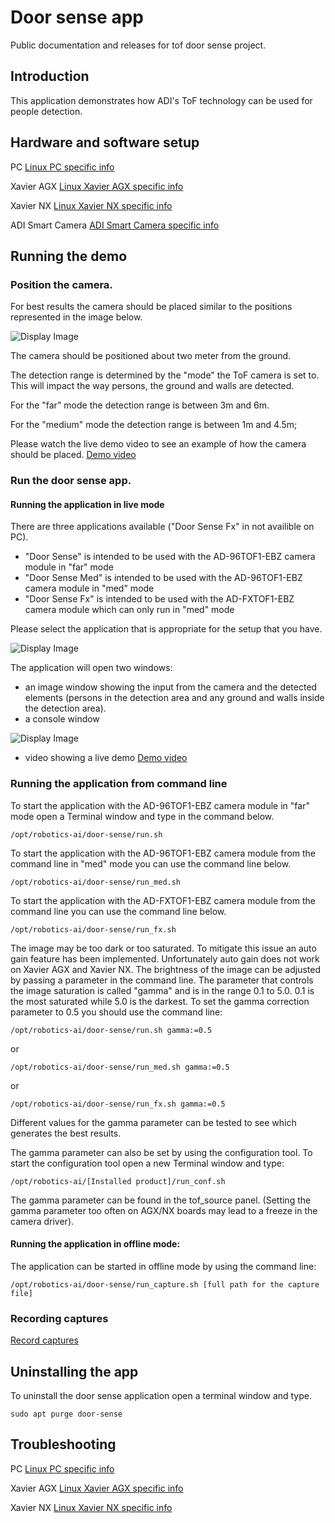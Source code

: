 # Door sense app
Public documentation and releases for tof door sense project.

## Introduction
This application demonstrates how ADI's ToF technology can be used for people detection.

## Hardware and software setup

PC
[Linux PC specific info](https://github.com/robotics-ai/tof_process_public/blob/main/door_sense/PC/README.md)

Xavier AGX
[Linux Xavier AGX specific info](https://github.com/robotics-ai/tof_process_public/blob/main/door_sense/Xavier-AGX/README.md)

Xavier NX
[Linux Xavier NX specific info](https://github.com/robotics-ai/tof_process_public/blob/main/door_sense/Xavier-NX/README.md)

ADI Smart Camera
[ADI Smart Camera specific info](https://github.com/robotics-ai/tof_process_public/blob/main/door_sense/ADI-Smart-Camera/README.md)

## Running the demo
### Position the camera.
For best results the camera should be placed similar to the positions represented in the image below.

![Display Image](https://github.com/robotics-ai/tof_process_public/blob/main/door_sense/Doc/Images/fig1.png)

The camera should be positioned about two meter from the ground.

The detection range is determined by the "mode" the ToF camera is set to. This will impact the way persons, the ground and walls are detected.

For the "far" mode the detection range is between 3m and 6m.

For the "medium" mode the detection range is between 1m and 4.5m;

Please watch the live demo video to see an example of how the camera should be placed.
[Demo video](https://www.youtube.com/watch?v=-CErH6ROli8&ab_channel=RoboticsAI)

### Run the door sense app.

#### Running the application in live mode

There are three applications available ("Door Sense Fx" in not availible on PC).

- "Door Sense" is intended to be used with the AD-96TOF1-EBZ camera module in "far" mode
- "Door Sense Med" is intended to be used with the AD-96TOF1-EBZ camera module in "med" mode
- "Door Sense Fx" is intended to be used with the AD-FXTOF1-EBZ camera module which can only run in "med" mode

Please select the application that is appropriate for the setup that you have.

![Display Image](https://github.com/robotics-ai/tof_process_public/blob/main/door_sense/Doc/Images/run_app.png)

The application will open two windows:
- an image window showing the input from the camera and the detected elements (persons in the detection area and any ground and walls inside the detection area).
- a console window

![Display Image](https://github.com/robotics-ai/tof_process_public/blob/main/door_sense/Doc/Images/app_results.png)

 - video showing a live demo
 [Demo video](https://www.youtube.com/watch?v=-CErH6ROli8&ab_channel=RoboticsAI)

### Running the application from command line

To start the application with the AD-96TOF1-EBZ camera module in "far" mode open a Terminal window and type in the command below.
```
/opt/robotics-ai/door-sense/run.sh
```
To start the application with the AD-96TOF1-EBZ camera module from the command line in "med" mode you can use the command line below.
```
/opt/robotics-ai/door-sense/run_med.sh
```
To start the application with the AD-FXTOF1-EBZ camera module from the command line you can use the command line below.
```
/opt/robotics-ai/door-sense/run_fx.sh
```

The image may be too dark or too saturated. To mitigate this issue an auto gain feature has been implemented.
Unfortunately auto gain does not work on Xavier AGX and Xavier NX. The brightness of the image can be adjusted by passing a parameter in the command line. The parameter that controls the image saturation is called "gamma" and is in the range 0.1 to 5.0. 0.1 is the most saturated while 5.0 is the darkest.
To set the gamma correction parameter to 0.5 you should use the command line:
```
/opt/robotics-ai/door-sense/run.sh gamma:=0.5
```
or
```
/opt/robotics-ai/door-sense/run_med.sh gamma:=0.5
```
or
```
/opt/robotics-ai/door-sense/run_fx.sh gamma:=0.5
```
Different values for the gamma parameter can be tested to see which generates the best results.

The gamma parameter can also be set by using the configuration tool.
To start the configuration tool open a new Terminal window and type:
```
/opt/robotics-ai/[Installed product]/run_conf.sh
```
The gamma parameter can be found in the tof_source panel. (Setting the gamma parameter too often on AGX/NX boards may lead to a freeze in the camera driver).

#### Running the application in offline mode:

The application can be started in offline mode by using the command line:
```
/opt/robotics-ai/door-sense/run_capture.sh [full path for the capture file]
```

### Recording captures

[Record captures](https://github.com/robotics-ai/tof_process_public/blob/main/recording/README.md)

## Uninstalling the app
To uninstall the door sense application open a terminal window and type.
```
sudo apt purge door-sense
```
## Troubleshooting
PC
[Linux PC specific info](https://github.com/robotics-ai/tof_process_public/blob/main/door_sense/PC/README.md)

Xavier AGX
[Linux Xavier AGX specific info](https://github.com/robotics-ai/tof_process_public/blob/main/door_sense/Xavier-AGX/README.md)

Xavier NX
[Linux Xavier NX specific info](https://github.com/robotics-ai/tof_process_public/blob/main/door_sense/Xavier-NX/README.md)
